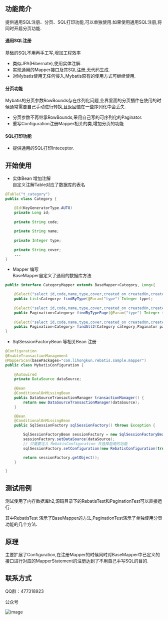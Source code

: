 ## 功能简介

提供通用SQL注册、分页、SQL打印功能,可以单独使用.如果使用通用SQL注册,将同时开启分页功能.

#### 通用SQL注册

基础的SQL不用再手工写,增加工程效率

- 类似JPA(Hibernate),使用实体注解.
- 实现通用的Mapper接口及其SQL注册,无代码生成.
- 对Mybatis使用无任何侵入,Mybatis原有的使用方式可继续使用.

#### 分页功能

Mybatis的分页参数RowBounds存在序列化问题,业界里面的分页插件在使用的时候通常需要自己手动进行转换,且返回值在一些序列化中会丢失.

- 分页参数不再继承RowBounds,采用自己写的可序列化的Paginator.
- 重写Configuration注册Mapper相关的类,增加分页的功能


#### SQL打印功能

- 提供通用的SQL打印Inteceptor.


## 开始使用
- 实体Bean 增加注解    
自定义注解Table对应了数据库的表名
```java
@Table("t_category")
public class Category {

	@Id(KeyGeneratorType.AUTO)
	private Long id;
	
	private String code;
	
	private String name;
	
	private Integer type;
	
	private String cover;
	...
}
```

- Mapper 编写   
BaseMapper自定义了通用的数据库方法
```java
public interface CategoryMapper extends BaseMapper<Category, Long>{

	@Select("select id,code,name,type,cover,created_on createdOn,created_by createdBy,updated_on updatedOn,updated_by updatedBy  from t_category where type = #{type}")
	public List<Category> findByType(@Param("type") Integer type);
	
	@Select("select id,code,name,type,cover,created_on createdOn,created_by createdBy,updated_on updatedOn,updated_by updatedBy  from t_category where type = #{type}")
	public Pagination<Category> findByTypePage(@Param("type") Integer type,Paginator paginator);
	
	@Select("select id,code,name,type,cover,created_on createdOn,created_by createdBy,updated_on updatedOn,updated_by updatedBy  from t_category where type = #{type}")
	public Pagination<Category> findAll2(Category category,Paginator paginator);
}
```

- SqlSessionFactoryBean 等相关Bean 注册 
```java
@Configuration
@EnableTransactionManagement
@MapperScan(basePackages="com.lihongkun.rebatis.sample.mapper")
public class MybatisConfiguration {
    
	@Autowired
	private DataSource dataSource;
	
	@Bean
	@ConditionalOnMissingBean
	public DataSourceTransactionManager transactionManager() {
		return new DataSourceTransactionManager(dataSource);
	}

	@Bean
	@ConditionalOnMissingBean
	public SqlSessionFactory sqlSessionFactory() throws Exception {

		SqlSessionFactoryBean sessionFactory = new SqlSessionFactoryBean();
		sessionFactory.setDataSource(dataSource);
		// 只需要注入 RebatisConfiguration 并选择启用的功能
		sqlSessionFactory.setConfiguration(new RebatisConfiguration(true, true, true));

		return sessionFactory.getObject();
	}

}
```
## 测试用例

测试使用了内存数据库h2,源码目录下的RebatisTest和PaginationTest可以直接运行.

其中RebatisTest 演示了BaseMapper的方法,PaginationTest演示了单独使用分页功能的几个方法.

## 原理

主要扩展了Configuration,在注册Mapper的时候同时对BaseMapper中已定义的接口进行对应的MapperStatement的注册达到了不用自己手写SQL的目的.

## 联系方式

QQ群：477318923

公众号 

![image](http://www.lihongkun.com/qrcode_for_gh_7e64b0d0bc1e_258.jpg)